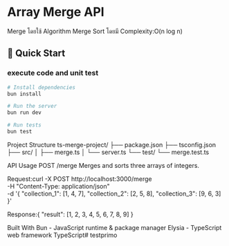 # Array Merge API

Merge โดยใช้ Algorithm Merge Sort โดยมี Complexity:O(n log n)


## 🚀 Quick Start
### execute code and unit test
```bash
# Install dependencies
bun install
```
```bash
# Run the server
bun run dev
```
```bash
# Run tests
bun test
```

Project Structure
ts-merge-project/
├── package.json
├── tsconfig.json 
├── src/
│   ├── merge.ts
│   └── server.ts
└── test/
    └── merge.test.ts

API Usage
POST /merge
Merges and sorts three arrays of integers.

Request:curl -X POST http://localhost:3000/merge \
  -H "Content-Type: application/json" \
  -d '{
    "collection_1": [1, 4, 7],
    "collection_2": [2, 5, 8],
    "collection_3": [9, 6, 3]
  }'

  Response:{
  "result": [1, 2, 3, 4, 5, 6, 7, 8, 9]
}

Built With
Bun - JavaScript runtime & package manager
Elysia - TypeScript web framework
TypeScript# testprimo
